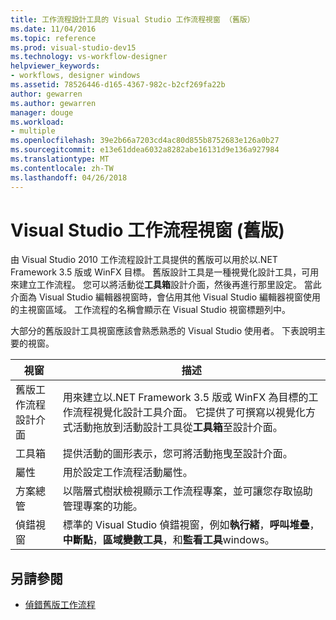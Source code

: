 ```yaml
---
title: 工作流程設計工具的 Visual Studio 工作流程視窗 （舊版）
ms.date: 11/04/2016
ms.topic: reference
ms.prod: visual-studio-dev15
ms.technology: vs-workflow-designer
helpviewer_keywords:
- workflows, designer windows
ms.assetid: 78526446-d165-4367-982c-b2cf269fa22b
author: gewarren
ms.author: gewarren
manager: douge
ms.workload:
- multiple
ms.openlocfilehash: 39e2b66a7203cd4ac80d855b8752683e126a0b27
ms.sourcegitcommit: e13e61ddea6032a8282abe16131d9e136a927984
ms.translationtype: MT
ms.contentlocale: zh-TW
ms.lasthandoff: 04/26/2018
---
```

# <a name="visual-studio-workflow-windows-legacy"></a>Visual Studio 工作流程視窗 (舊版)

由 Visual Studio 2010 工作流程設計工具提供的舊版可以用於以.NET Framework 3.5 版或 WinFX 目標。 舊版設計工具是一種視覺化設計工具，可用來建立工作流程。 您可以將活動從**工具箱**設計介面，然後再進行那里設定。 當此介面為 Visual Studio 編輯器視窗時，會佔用其他 Visual Studio 編輯器視窗使用的主視窗區域。 工作流程的名稱會顯示在 Visual Studio 視窗標題列中。

大部分的舊版設計工具視窗應該會熟悉熟悉的 Visual Studio 使用者。 下表說明主要的視窗。

|視窗|描述|
|------------|-----------------|
|舊版工作流程設計介面|用來建立以.NET Framework 3.5 版或 WinFX 為目標的工作流程視覺化設計工具介面。 它提供了可撰寫以視覺化方式活動拖放到活動設計工具從**工具箱**至設計介面。|
|工具箱|提供活動的圖形表示，您可將活動拖曳至設計介面。|
|屬性|用於設定工作流程活動屬性。|
|方案總管|以階層式樹狀檢視顯示工作流程專案，並可讓您存取協助管理專案的功能。|
|偵錯視窗|標準的 Visual Studio 偵錯視窗，例如**執行緒**，**呼叫堆疊**，**中斷點**，**區域變數工具**，和**監看工具**windows。|

## <a name="see-also"></a>另請參閱

- [偵錯舊版工作流程](../workflow-designer/debugging-legacy-workflows.md)